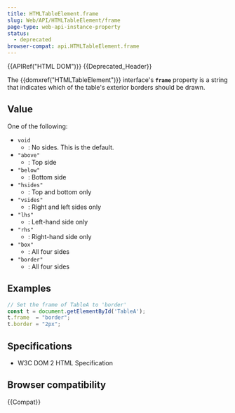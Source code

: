 ```yaml
---
title: HTMLTableElement.frame
slug: Web/API/HTMLTableElement/frame
page-type: web-api-instance-property
status:
  - deprecated
browser-compat: api.HTMLTableElement.frame
---
```


{{APIRef("HTML DOM")}} {{Deprecated_Header}}

The {{domxref("HTMLTableElement")}} interface's **`frame`**
property is a string that indicates which of the table's exterior borders should be
drawn.

## Value

One of the following:

- `void`
  - : No sides. This is the default.
- `"above"`
  - : Top side
- `"below"`
  - : Bottom side
- `"hsides"`
  - : Top and bottom only
- `"vsides"`
  - : Right and left sides only
- `"lhs"`
  - : Left-hand side only
- `"rhs"`
  - : Right-hand side only
- `"box"`
  - : All four sides
- `"border"`
  - : All four sides

## Examples

```js
// Set the frame of TableA to 'border'
const t = document.getElementById('TableA');
t.frame  = "border";
t.border = "2px";
```

## Specifications

- W3C DOM 2 HTML Specification

## Browser compatibility

{{Compat}}
